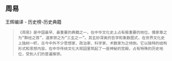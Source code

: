 ## 周易

王辉编译  -  历史榜-历史典籍

>     《周易》是中国最早、最重要的典籍之一，在中华文化史上占有极重要的地位，儒家尊之为“群经之首”，道家崇之为“三玄之一”。其玄妙深奥的哲学和象数图式，在世界文化史上独树一帜，古今中外不少思想家、政治家、科学家、术数家为之倾倒。它以独特的结构形式和思想内容，在中华传统文化大观园里筑起了一座神秘的宫殿，占有特殊的历史地位，受到人们的普遍推崇。
